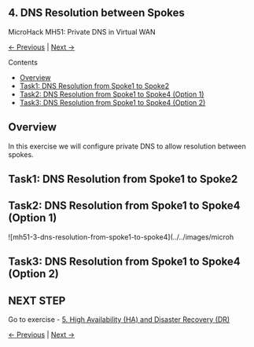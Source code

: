 ## 4. DNS Resolution between Spokes <!-- omit from toc -->

MicroHack MH51: Private DNS in Virtual WAN <!-- omit from toc -->

[← Previous](./3.%20DNS%20Resolution%20from%20On-premises%20to%20Azure.md) | [Next →](./5.%20High%20Availability%20(HA)%20and%20Disaster%20Recovery%20(DR).md)


Contents

- [Overview](#overview)
- [Task1: DNS Resolution from Spoke1 to Spoke2](#task1-dns-resolution-from-spoke1-to-spoke2)
- [Task2: DNS Resolution from Spoke1 to Spoke4 (Option 1)](#task2-dns-resolution-from-spoke1-to-spoke4-option-1)
- [Task3: DNS Resolution from Spoke1 to Spoke4 (Option 2)](#task3-dns-resolution-from-spoke1-to-spoke4-option-2)


## Overview

In this exercise we will configure private DNS to allow resolution between spokes.

## Task1: DNS Resolution from Spoke1 to Spoke2


## Task2: DNS Resolution from Spoke1 to Spoke4 (Option 1)

![mh51-3-dns-resolution-from-spoke1-to-spoke4](../../images/microh


## Task3: DNS Resolution from Spoke1 to Spoke4 (Option 2)

## NEXT STEP <!-- omit from toc -->
Go to exercise - [5. High Availability (HA) and Disaster Recovery (DR)](./5.%20High%20Availability%20(HA)%20and%20Disaster%20Recovery%20(DR).md)

[← Previous](./3.%20DNS%20Resolution%20from%20On-premises%20to%20Azure.md) | [Next →](./5.%20High%20Availability%20(HA)%20and%20Disaster%20Recovery%20(DR).md)
